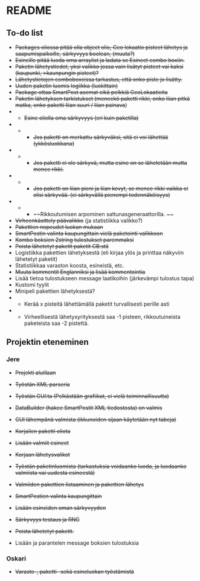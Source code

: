 # README #

## To-do list ##
* ~~Packages oliossa pitää olla object olio, Geo lokaatio pisteet lähetys ja saapumispaikoille, särkyvyys boolean, (muuta?)~~
* ~~Esineille pitää luoda oma arraylist ja ladata se Esineet combo boxiin.~~
* ~~Paketin lähetystiedot, yksi valikko jossa vain lisätyt pisteet vai kaksi (kaupunki, >kaunpungin pisteet)?~~
* ~~Lähetystietojen comboboxeissa tarkastus, että onko piste jo lisätty.~~
* ~~Uuden paketin luomis logiikka (luokittain)~~
* ~~Package ottaa SmartPost asemat eikä pelkkiä GeoLokaatioita~~
* ~~Paketin lähetyksen tarkistukset (meneekö paketti rikki, onko liian pitkä matka, onko paketti liian suuri / liian painava~~)
* * ~~Esine oliolla oma särkyvyys (eri kuin paketilla)~~
* * * ~~Jos paketti on merkattu särkyväksi, sitä ei voi lähettää (ykkösluokkana)~~
* * * ~~Jos paketti ei ole särkyvä, mutta esine on se lähetetään mutta menee rikki.~~
* * * ~~Jos paketti on liian pieni ja liian kevyt, se menee rikki vaikka ei olisi särkyvää. (ei särkyvällä pienempi todennäköisyys)~~
* * * ~~Rikkoutumisen arpominen sattunasgeneraattorilla. ~~
* ~~Virheenkäsittely päävalikko~~ (ja statistiikka valikko?)
* ~~Pakettien nopeudet luokan mukaan~~
* ~~SmartPostin valinta kaupungittain vielä paketointi valikkoon~~
* ~~Kombo boksien 2string tulostukset paremmaksi~~
* ~~Poista lähetetyt paketit paketit CB:stä~~
* Logistiikka pakettien lähetyksestä (eli kirjaa ylös ja printtaa näkyviin lähetetyt paketit)
* Statistiikkaa varaston koosta, esineistä, etc.
* ~~Muuta kommentit Englanniksi ja lisää kommentointia~~
* Lisää tietoa tulostukseen message laatikoihin (järkevämpi tulostus tapa)
* Kustomi tyylit
* Minipeli pakettien lähetyksestä?
* * Kerää x pisteitä lähettämällä paketit turvallisesti perille asti
* * Virheellisestä lähetysyrityksestä saa -1 pisteen, rikkoutuineista paketeista saa -2 pistettä.


## Projektin eteneminen ##



### Jere ###
* ~~Projekti aluillaan~~
* ~~Työstän XML parseria~~
* ~~Työstän GUI:ta (Pelkästään grafiikat, ei vielä toiminnallisuutta)~~

* ~~DataBuilder (hakee SmartPostit XML tiedostosta) on valmis~~
* ~~GUI lähempänä valmista (ikkunoiden sijaan käytetään nyt tabeja)~~
* ~~Korjailen paketti oliota~~
* ~~Lisään valmiit esineet~~
* ~~Korjaan lähetysvalikot~~
* ~~Työstän paketinluomista (tarkastuksia voidaanko luoda, ja luodaanko valmiista vai uudesta esineestä)~~
* ~~Valmiiden pakettien listaaminen ja pakettien lähetys~~
* ~~SmartPostien valinta kaupungittain~~
* ~~Lisään esineiden oman särkyvyyden~~
* ~~Särkyvyys testaus ja RNG~~
* ~~Poista lähetetyt paketit.~~
* Lisään ja parantelen message boksien tulostuksia

### Oskari ###
- ~~Varasto-, paketti- sekä esineluokan työstämistä~~